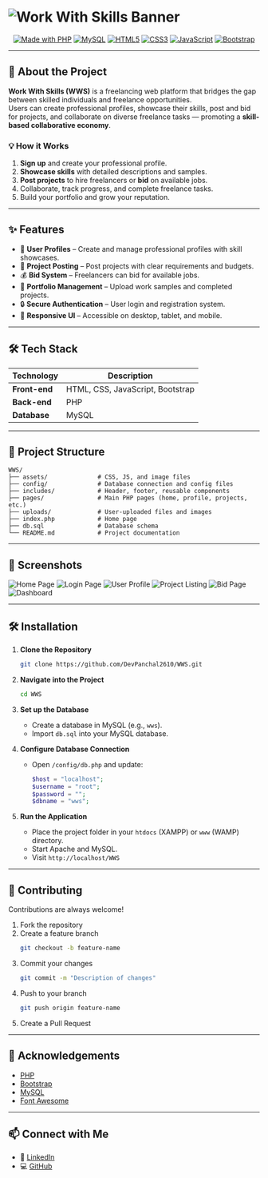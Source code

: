 # ![Work With Skills Banner](/public/screenshots/banner.png)

<div align="center">
  
[![Made with PHP](https://img.shields.io/badge/Made%20with-PHP-777BB4?logo=php&logoColor=white)](https://www.php.net/)
[![MySQL](https://img.shields.io/badge/MySQL-005C84?logo=mysql&logoColor=white)](https://www.mysql.com/)
[![HTML5](https://img.shields.io/badge/HTML5-E34F26?logo=html5&logoColor=white)](https://developer.mozilla.org/en-US/docs/Web/Guide/HTML/HTML5)
[![CSS3](https://img.shields.io/badge/CSS3-1572B6?logo=css3&logoColor=white)](https://developer.mozilla.org/en-US/docs/Web/CSS)
[![JavaScript](https://img.shields.io/badge/JavaScript-F7DF1E?logo=javascript&logoColor=black)](https://developer.mozilla.org/en-US/docs/Web/JavaScript)
[![Bootstrap](https://img.shields.io/badge/Bootstrap-563D7C?logo=bootstrap&logoColor=white)](https://getbootstrap.com/)

</div>

---

## 📖 About the Project

**Work With Skills (WWS)** is a freelancing web platform that bridges the gap between skilled individuals and freelance opportunities.  
Users can create professional profiles, showcase their skills, post and bid for projects, and collaborate on diverse freelance tasks — promoting a **skill-based collaborative economy**.

### 💡 How it Works
1. **Sign up** and create your professional profile.
2. **Showcase skills** with detailed descriptions and samples.
3. **Post projects** to hire freelancers or **bid** on available jobs.
4. Collaborate, track progress, and complete freelance tasks.
5. Build your portfolio and grow your reputation.

---

## ✨ Features
- 👤 **User Profiles** – Create and manage professional profiles with skill showcases.
- 📢 **Project Posting** – Post projects with clear requirements and budgets.
- 💰 **Bid System** – Freelancers can bid for available jobs.
- 📂 **Portfolio Management** – Upload work samples and completed projects.
- 🔒 **Secure Authentication** – User login and registration system.
- 📱 **Responsive UI** – Accessible on desktop, tablet, and mobile.

---

## 🛠 Tech Stack

| Technology  | Description |
|-------------|-------------|
| **Front-end** | HTML, CSS, JavaScript, Bootstrap |
| **Back-end**  | PHP |
| **Database**  | MySQL |

---

## 📂 Project Structure
```plaintext
WWS/
├── assets/              # CSS, JS, and image files
├── config/              # Database connection and config files
├── includes/            # Header, footer, reusable components
├── pages/               # Main PHP pages (home, profile, projects, etc.)
├── uploads/             # User-uploaded files and images
├── index.php            # Home page
├── db.sql               # Database schema
└── README.md            # Project documentation
```
---

## 📸 Screenshots

![Home Page](screenshots/home.png)
![Login Page](screenshots/login.png)
![User Profile](screenshots/profile.png)
![Project Listing](screenshots/projects.png)
![Bid Page](screenshots/bid.png)
![Dashboard](screenshots/dashboard.png)

---

## 🛠️ Installation

1. **Clone the Repository**
   ```bash
   git clone https://github.com/DevPanchal2610/WWS.git
   ```

2. **Navigate into the Project**
   ```bash
   cd WWS
   ```

3. **Set up the Database**
   - Create a database in MySQL (e.g., `wws`).
   - Import `db.sql` into your MySQL database.

4. **Configure Database Connection**
   - Open `/config/db.php` and update:
     ```php
     $host = "localhost";
     $username = "root";
     $password = "";
     $dbname = "wws";
     ```

5. **Run the Application**
   - Place the project folder in your `htdocs` (XAMPP) or `www` (WAMP) directory.
   - Start Apache and MySQL.
   - Visit `http://localhost/WWS`

---

## 🤝 Contributing

Contributions are always welcome!

1. Fork the repository  
2. Create a feature branch  
   ```bash
   git checkout -b feature-name
   ```
3. Commit your changes  
   ```bash
   git commit -m "Description of changes"
   ```
4. Push to your branch  
   ```bash
   git push origin feature-name
   ```
5. Create a Pull Request

---

## 🙌 Acknowledgements

- [PHP](https://www.php.net/)
- [Bootstrap](https://getbootstrap.com/)
- [MySQL](https://www.mysql.com/)
- [Font Awesome](https://fontawesome.com/)

---

## 📫 Connect with Me

- 💼 [LinkedIn](https://www.linkedin.com/in/dev-panchal2610/)
- 💻 [GitHub](https://github.com/DevPanchal2610)

